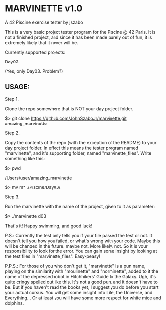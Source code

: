 # MARVINETTE v1.0
A 42 Piscine exercise tester by jszabo

This is a very basic project tester program for the Piscine @ 42 Paris.
It is not a finished project, and since it has been made purely out of fun,
it is extremely likely that it never will be.

Currently supported projects:

Day03

(Yes, only Day03. Problem?)

USAGE:
----------------------------------------------

Step 1.

Clone the repo somewhere that is NOT your day project folder.

$> git clone https://github.com/JohnSzaboJr/marvinette.git amazing_marvinette

Step 2.

Copy the contents of the repo (with the exception of the README) to your
day project folder. In effect this means the tester program named "marvinette", and it's supporting folder, named "marvinette_files". Write something like this:

$> pwd

/Users/user/amazing_marvinette

$> mv m* ./Piscine/Day03/

Step 3.

Run the marvinette with the name of the project, given to it as parameter:

$> ./marvinette d03

That's it! Happy swimming, and good luck!

P.S.: Currently the test only tells you if your file passed the test or not.
It doesn't tell you how you failed, or what's wrong with your code. Maybe this
will be changed in the future, maybe not. More likely, not. So it is your
responsibility to look for the error. You can gain some insight by looking
at the test files in "marvinette_files". Easy-peasy!

P.P.S.: For those of you who don't get it, "marvinette" is a pun name, playing
on the similarity with "moulinette" and "norminette", added to it the name of
the depressed robot in Hitchhikers' Guide to the Galaxy. Ugh, it's quite cringy
spelled out like this. It's not a good pun, and it doesn't have to be. But if
you haven't read the books yet, I suggest you do before you start your actual 
cursus. You will get some insight into Life, the Universe, and Everything... 
Or at least you will have some more respect for white mice and dolphins.
